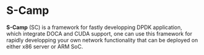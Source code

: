 # S-Camp

**S-Camp** (SC) is a framework for fastly developping DPDK application, which integrate DOCA and CUDA support, one can use this framework for rapidly developping your own network functionality that can be deployed on either x86 server or ARM SoC.
